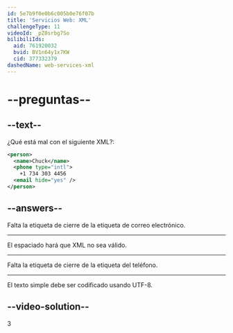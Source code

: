 ```yaml
---
id: 5e7b9f0e0b6c005b0e76f07b
title: 'Servicios Web: XML'
challengeType: 11
videoId: _pZ0srbg7So
bilibiliIds:
  aid: 761920032
  bvid: BV1n64y1x7KW
  cid: 377332379
dashedName: web-services-xml
---
```


# --preguntas--

## --text--

¿Qué está mal con el siguiente XML?:

```xml
<person>
  <name>Chuck</name>
  <phone type="intl">
    +1 734 303 4456
  <email hide="yes" />
</person>
```

## --answers--

Falta la etiqueta de cierre de la etiqueta de correo electrónico.

---

El espaciado hará que XML no sea válido.

---

Falta la etiqueta de cierre de la etiqueta del teléfono.

---

El texto simple debe ser codificado usando UTF-8.

## --video-solution--

3

